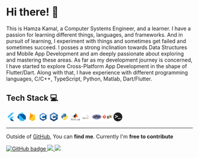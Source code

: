<p align="center">
  <h1>Hi there! 👋</h1> 
  This is Hamza Kamal, a Computer Systems Engineer, and a learner. I have a passion for learning different things, languages, and frameworks. And in pursuit of           learning, I experiment with things and sometimes get failed and sometimes succeed. I posses a strong inclination towards Data Structures and Mobile App Development     and am deeply passionate about exploring and mastering these areas. As far as my development journey is concerned, I have started to explore Cross-Platform App         Development in the shape of Flutter/Dart. Along with that, I have experience with different programming languages, C/C++, TypeScript, Python, Matlab,         Dart/Flutter.
</p>

## Tech Stack :computer:
<code><img height="25" src="https://raw.githubusercontent.com/github/explore/80688e429a7d4ef2fca1e82350fe8e3517d3494d/topics/flutter/flutter.png"></code>
<code><img height="25" src="https://raw.githubusercontent.com/github/explore/80688e429a7d4ef2fca1e82350fe8e3517d3494d/topics/dart/dart.png"></code>
<code><img height="25" src="https://raw.githubusercontent.com/github/explore/80688e429a7d4ef2fca1e82350fe8e3517d3494d/topics/firebase/firebase.png"></code>
<code><img height="25" src="https://raw.githubusercontent.com/github/explore/80688e429a7d4ef2fca1e82350fe8e3517d3494d/topics/c/c.png"></code>
<code><img height="25" src="https://raw.githubusercontent.com/github/explore/80688e429a7d4ef2fca1e82350fe8e3517d3494d/topics/cpp/cpp.png"></code>
<code><img height="25" src="https://raw.githubusercontent.com/github/explore/80688e429a7d4ef2fca1e82350fe8e3517d3494d/topics/python/python.png"></code>
<code><img height="25" src="https://raw.githubusercontent.com/github/explore/80688e429a7d4ef2fca1e82350fe8e3517d3494d/topics/matlab/matlab.png"></code>
<code><img height="25" src="https://raw.githubusercontent.com/github/explore/80688e429a7d4ef2fca1e82350fe8e3517d3494d/topics/mysql/mysql.png"></code>
<code><img height="25" src="https://raw.githubusercontent.com/github/explore/80688e429a7d4ef2fca1e82350fe8e3517d3494d/topics/php/php.png"></code>
<code><img height="25" src="https://raw.githubusercontent.com/github/explore/80688e429a7d4ef2fca1e82350fe8e3517d3494d/topics/git/git.png"></code>
<code><img height="25" src="https://raw.githubusercontent.com/github/explore/80688e429a7d4ef2fca1e82350fe8e3517d3494d/topics/terminal/terminal.png"></code>

<!-- ---

 <p align="center">
  <img width="65%" src="https://github-readme-stats.vercel.app/api?username=hmzaak&show_icons=true&title_color=fff&icon_color=79ff97&text_color=9f9f9f&bg_color=151515"   />
  <img width="27%" src="https://github-readme-stats.vercel.app/api/top-langs/?username=hmzaak&count_icons=true&title_color=fff&icon_color=79ff97&text_color=9f9f9f&bg_color=151515" />
</p> -->


---

Outside of [GitHub](https://github.com/hmzaak/), You can **find me**. Currently I'm **free to contribute**

<p>
  <a href="https://github.com/hmzaak?tab=followers">
    <img src="https://komarev.com/ghpvc/?username=hmzaak&color=blue&label=Profile+Views" alt="GitHub badge" />
  </a>
<!--   <a href="https://github.com/hmzaak?tab=followers">
    <img src="https://img.shields.io/github/followers/hmzaak?label=follow&style=social" alt="GitHub badge" />
  </a> -->
  <a href="https://twitter.com/hmzaa_k">
    <img src="https://img.shields.io/twitter/follow/hmzaa_k?style=social" />
  </a>
  <a href="https://www.linkedin.com/in/hamza-kamal-505406179">
    <img src="https://img.shields.io/badge/-Hamza Kamal-blue?style=flat-square&logo=Linkedin&logoColor=white&link" />
  </a>
</p>
